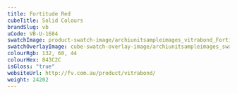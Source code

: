 ```yaml
---
title: Fortitude Red
cubeTitle: Solid Colours
brandSlug: vb
uCode: VB-U-1684
swatchImage: product-swatch-image/archiunitsampleimages_vitrabond_Fortitude_Red.jpg
swatchOverlayImage: cube-swatch-overlay-image/archiunitsampleimages_swatch-overlay_vitrabond.png
colourRgb: 132, 60, 44
colourHex: 843C2C
isGloss: "true"
websiteUrl: http://fv.com.au/product/vitrabond/
weight: 24202
---
```

